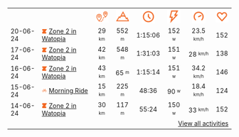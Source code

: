 <table>
    <tr>
        <th></th>
        <th></th>
        <th align="center"><img src="https://raw.githubusercontent.com/robiningelbrecht/strava-activities/master/public/distance.svg" width="30" alt="distance" title="distance"/></th>
        <th align="center"><img src="https://raw.githubusercontent.com/robiningelbrecht/strava-activities/master/public/elevation.svg" width="30" alt="elevation" title="elevation"/></th>
        <th align="center"><img src="https://raw.githubusercontent.com/robiningelbrecht/strava-activities/master/public/time.svg" width="30" alt="time" title="time"/></th>
        <th align="center"><img src="https://raw.githubusercontent.com/robiningelbrecht/strava-activities/master/public/average-watt.svg" width="30" alt="average watts" title="average watts"/></th>
        <th align="center"><img src="https://raw.githubusercontent.com/robiningelbrecht/strava-activities/master/public/average-speed.svg" width="30" alt="average speed" title="average speed"/></th>
        <th align="center"><img src="https://raw.githubusercontent.com/robiningelbrecht/strava-activities/master/public/heart-rate.svg" width="30" alt="average heart rate" title="average heart rate"/></th>
    </tr>
            <tr>
            <td>20-06-24</td>
            <td>
                                <img src="https://raw.githubusercontent.com/robiningelbrecht/strava-activities/master/public/activity-virtual-ride-zwift.svg" width="12" alt="Zone 2 in Watopia" title="Zone 2 in Watopia"/>
<a href="https://www.strava.com/activities/11698353182" title="Kcal: 653 | Gear: None ">Zone 2 in Watopia</a>
            </td>
            <td align="center">29 <sup><sub>km</sub></sup></td>
            <td align="center">552 <sup><sub>m</sub></sup></td>
            <td align="center">1:15:06</td>
            <td align="center">152 <sup><sub>w</sub></sup></td>
            <td align="center">23.5 <sup><sub>km/h</sub></sup></td>
            <td align="center">152</td>
        </tr>
            <tr>
            <td>17-06-24</td>
            <td>
                                <img src="https://raw.githubusercontent.com/robiningelbrecht/strava-activities/master/public/activity-virtual-ride-zwift.svg" width="12" alt="Zone 2 in Watopia" title="Zone 2 in Watopia"/>
<a href="https://www.strava.com/activities/11674101043" title="Kcal: 787 | Gear: None ">Zone 2 in Watopia</a>
            </td>
            <td align="center">42 <sup><sub>km</sub></sup></td>
            <td align="center">548 <sup><sub>m</sub></sup></td>
            <td align="center">1:31:03</td>
            <td align="center">151 <sup><sub>w</sub></sup></td>
            <td align="center">28 <sup><sub>km/h</sub></sup></td>
            <td align="center">138</td>
        </tr>
            <tr>
            <td>16-06-24</td>
            <td>
                                <img src="https://raw.githubusercontent.com/robiningelbrecht/strava-activities/master/public/activity-virtual-ride-zwift.svg" width="12" alt="Zone 2 in Watopia" title="Zone 2 in Watopia"/>
<a href="https://www.strava.com/activities/11665217392" title="Kcal: 653 | Gear: None ">Zone 2 in Watopia</a>
            </td>
            <td align="center">43 <sup><sub>km</sub></sup></td>
            <td align="center">65 <sup><sub>m</sub></sup></td>
            <td align="center">1:15:14</td>
            <td align="center">151 <sup><sub>w</sub></sup></td>
            <td align="center">34.2 <sup><sub>km/h</sub></sup></td>
            <td align="center">146</td>
        </tr>
            <tr>
            <td>15-06-24</td>
            <td>
                <img src="https://raw.githubusercontent.com/robiningelbrecht/strava-activities/master/public/activity-ride.svg" width="12" alt="Morning Ride" title="Morning Ride"/>
<a href="https://www.strava.com/activities/11671863322" title="Kcal: 512 | Gear: None ">Morning Ride</a>
            </td>
            <td align="center">15 <sup><sub>km</sub></sup></td>
            <td align="center">225 <sup><sub>m</sub></sup></td>
            <td align="center">48:36</td>
            <td align="center">90 <sup><sub>w</sub></sup></td>
            <td align="center">18.4 <sup><sub>km/h</sub></sup></td>
            <td align="center">124</td>
        </tr>
            <tr>
            <td>14-06-24</td>
            <td>
                                <img src="https://raw.githubusercontent.com/robiningelbrecht/strava-activities/master/public/activity-virtual-ride-zwift.svg" width="12" alt="Zone 2 in Watopia" title="Zone 2 in Watopia"/>
<a href="https://www.strava.com/activities/11651139376" title="Kcal: 476 | Gear: None ">Zone 2 in Watopia</a>
            </td>
            <td align="center">30 <sup><sub>km</sub></sup></td>
            <td align="center">117 <sup><sub>m</sub></sup></td>
            <td align="center">55:24</td>
            <td align="center">150 <sup><sub>w</sub></sup></td>
            <td align="center">33 <sup><sub>km/h</sub></sup></td>
            <td align="center">152</td>
        </tr>
                <tr>
            <td colspan="8" align="right"><a href="https://github.com/robiningelbrecht/strava-activities#activities">View all activities</a></td>
        </tr>
    </table>
